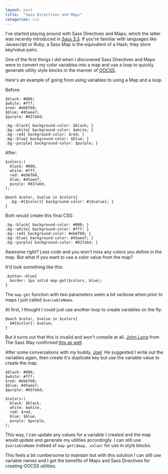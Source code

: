 ```yaml
---
layout: post
title:  "Sass Directives and Maps"
categories: css
---
```


I've started playing around with Sass Directives and Maps; which the latter was recently introduced in <a href="http://sass-lang.com/documentation/file.SASS_CHANGELOG.html#330_7_march_2014" target="_blank">Sass 3.3</a>. If you're familiar with languages like Javascript or Ruby, a Sass Map is the equivalent of a Hash; they store key/value pairs.

One of the first things I did when I discovered Sass Directives and Maps were to convert my color variables into a map and use a loop to quickly generate utility style blocks in the manner of <a href="https://github.com/stubbornella/oocss/wiki" target="_blank">OOCSS</a>.

Here's an example of going from using variables to using a Map and a loop.

Before:

    $black: #000;
    $white: #fff;
    $red: #eb6f60;
    $blue: #45aee7;
    $purple: #837abd;

    .bg--black{ background-color: $black; }
    .bg--white{ background-color: $white; }
    .bg--red{ background-color: $red; }
    .bg--blue{ background-color: $blue; }
    .bg--purple{ background-color: $purple; }

After:

    $colors:(
      black: #000,
      white: #fff,
      red: #eb6f60,
      blue: #45aee7,
      purple: #837abd,
    );
    
    @each $color, $value in $colors{
      .bg--#{$color}{ background-color: #{$value}; }
    }

Both would create this final CSS:

    .bg--black{ background-color: #000; }
    .bg--white{ background-color: #fff; }
    .bg--red{ background-color: #eb6f60; }
    .bg--blue{ background-color: #45aee7; }
    .bg--purple{ background-color: #837abd; }

Awesome right? Less code and you won't miss any colors you define in the map. But what if you want to use a color value from the map?

It'd look something like this:

    .button--blue{
      border: 1px solid map-get($colors, blue);
    }

The `map-get` function with two parameters seem a bit verbose when prior to maps I just called `$variableName`.

At first, I thought I could just use another loop to create variables on the fly.

    @each $color, $value in $colors{
      $#{$color}: $value;
    }

But it turns out that this is invalid and won't compile at all. <a href="https://twitter.com/johnwlong" target="_blank">John Long</a> from The Sass Way confirmed <a href="https://twitter.com/hellomichaellee/status/461160399526977537" target="_blank">this as well</a>.

After some conversations with my buddy, <a href="https://twitter.com/joelpdesigns" target="_blank">Joel</a>. He suggested I write out the variables again, then create it's duplicate key but use the variable value to create the map.

    $black: #000;
    $white: #fff;
    $red: #eb6f60;
    $blue: #45aee7;
    $purple: #837abd;
    
    $colors:(
      black: $black,
      white: $white,
      red: $red,
      blue: $blue,
      purple: $purple,
    );

This way, I can update any values for a variable I created and the map would update and generate my utilities accordingly. I can still use `$variableName` instead of `map-get($map, value)` for use in style blocks.

This feels a bit cumbersome to maintain but with this solution I can still use variable names and I get the benefits of Maps and Sass Directives for creating OOCSS utilities.

